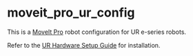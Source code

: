 # moveit_pro_ur_config

This is a [MoveIt Pro](https://picknik.ai/pro) robot configuration for UR e-series robots.

Refer to the [UR Hardware Setup Guide](https://docs.picknik.ai/hardware_guides/ur5e_hardware_setup_guide) for installation.
